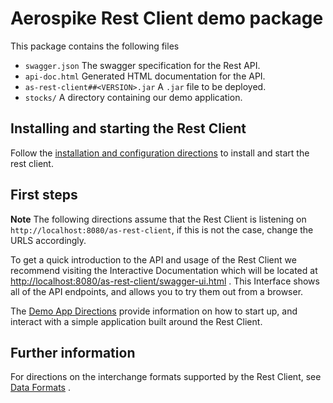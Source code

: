 # Aerospike Rest Client demo package

This package contains the following files

* `swagger.json` The swagger specification for the Rest API.
* `api-doc.html` Generated HTML documentation for the API.
* `as-rest-client##<VERSION>.jar` A `.jar` file to be deployed.
* `stocks/` A directory containing our demo application.

## Installing and starting the Rest Client

Follow the [installation and configuration directions](./installation-and-config.md) to install and start the rest client.

## First steps

**Note** The following directions assume that the Rest Client is listening on `http://localhost:8080/as-rest-client`, if this is not the case, change the URLS accordingly.

To get a quick introduction to the API and usage of the Rest Client we recommend visiting the Interactive Documentation which will be located at <http://localhost:8080/as-rest-client/swagger-ui.html> . This Interface shows all of the API endpoints, and allows you to try them out from a browser.

The [Demo App Directions](./demo-app.md) provide information on how to start up, and interact with a simple application built around the Rest Client.

## Further information

For directions on the interchange formats supported by the Rest Client, see [Data Formats](./data-formats.md) .
